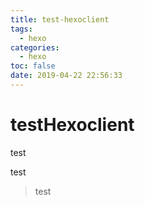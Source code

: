 ```yaml
---
title: test-hexoclient
tags:
  - hexo
categories:
  - hexo
toc: false
date: 2019-04-22 22:56:33
---
```


# testHexoclient

test


test

> test